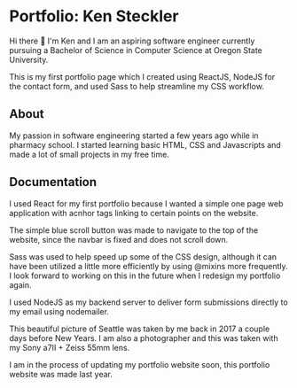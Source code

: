 # Portfolio: Ken Steckler

Hi there 👋 I'm Ken and I am an aspiring software engineer currently pursuing a Bachelor of Science in Computer Science at Oregon State University. 

This is my first portfolio page which I created using ReactJS, NodeJS for the contact form, and used Sass to help streamline my CSS workflow.

## About

My passion in software engineering started a few years ago while in pharmacy school. I started learning basic HTML, CSS and Javascripts and made a lot of small projects in my free time.

## Documentation

I used React for my first portfolio because I wanted a simple one page web application with acnhor tags linking to certain points on the website.

The simple blue scroll button was made to navigate to the top of the website, since the navbar is fixed and does not scroll down.

Sass was used to help speed up some of the CSS design, although it can have been utilized a little more efficiently by using @mixins more frequently. I look forward to working on this in the future when I redesign my portfolio again.

I used NodeJS as my backend server to deliver form submissions directly to my email using nodemailer.

This beautiful picture of Seattle was taken by me back in 2017 a couple days before New Years. I am also a photographer and this was taken with my Sony a7II + Zeiss 55mm lens.

I am in the process of updating my portfolio website soon, this portfolio website was made last year.

